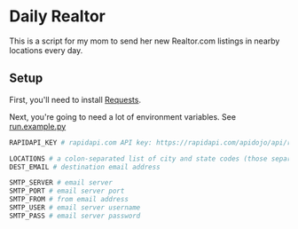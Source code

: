 # Daily Realtor

This is a script for my mom to send her new Realtor.com
listings in nearby locations every day.

## Setup
First, you'll need to install [Requests](https://requests.readthedocs.io/en/master/).

Next, you're going to need a lot of environment variables. See [run.example.py](/blob/master/run.example.py)

```bash
RAPIDAPI_KEY # rapidapi.com API key: https://rapidapi.com/apidojo/api/realtor

LOCATIONS # a colon-separated list of city and state codes (those separated by a comma)
DEST_EMAIL # destination email address

SMTP_SERVER # email server
SMTP_PORT # email server port
SMTP_FROM # from email address
SMTP_USER # email server username
SMTP_PASS # email server password
```